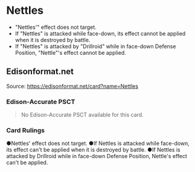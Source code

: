 # Nettles

*   "Nettles'" effect does not target.
*   If "Nettles" is attacked while face-down, its effect cannot be applied when it is destroyed by battle.
*   If "Nettles" is attacked by "Drillroid" while in face-down Defense Position, "Nettle"'s effect cannot be applied.

## Edisonformat.net

Source: https://edisonformat.net/card?name=Nettles

### Edison-Accurate PSCT

> No Edison-Accurate PSCT available for this card.

### Card Rulings

●Nettles' effect does not target.
●If Nettles is attacked while face-down, its effect can't be applied when it is destroyed by battle.
●If Nettles is attacked by Drillroid while in face-down Defense Position, Nettle's effect can't be applied.
            